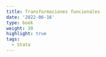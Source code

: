 ```yaml
---
title: Transformaciones funcionales
date: '2022-06-16'
type: book
weight: 30
highlight: true
tags:
  - Stata
---
```


